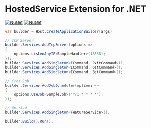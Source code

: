 # HostedService Extension for .NET

[![NuGet](https://img.shields.io/nuget/v/HostedServiceExtension.KestrelTcpServer.svg)](https://www.nuget.org/packages/HostedServiceExtension.KestrelTcpServer)
[![NuGet](https://img.shields.io/nuget/v/HostedServiceExtension.CronosJobScheduler.svg)](https://www.nuget.org/packages/HostedServiceExtension.CronosJobScheduler)

```csharp
var builder = Host.CreateApplicationBuilder(args);

// TCP Server
builder.Services.AddTcpServer(options =>
{
    options.ListenAnyIP<SampleHandler>(18888);
});
builder.Services.AddSingleton<ICommand, ExitCommand>();
builder.Services.AddSingleton<ICommand, GetCommand>();
builder.Services.AddSingleton<ICommand, SetCommand>();

// Cron Job
builder.Services.AddJobScheduler(options =>
{
    options.UseJob<SampleJob>("*/1 * * * *");
});

// Service
builder.Services.AddSingleton<FeatureService>();

builder.Build().Run();
```
